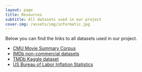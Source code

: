 ```yaml
---
layout: page
title: Resources
subtitle: All datasets used in our project
cover-img: /assets/img/informatic.jpg
---
```


Below you can find the links to all datasets used in our project.
- [CMU Movie Summary Corpus](https://www.cs.cmu.edu/~ark/personas/)
- [IMDb non-commercial datasets](https://datasets.imdbws.com)
- [TMDb Kaggle dataset](https://www.kaggle.com/datasets/asaniczka/tmdb-movies-dataset-2023-930k-movies?resource=download)
- [US Bureau of Labor Inflation Statistics](https://data.bls.gov/timeseries/CUUR0000SA0L1E?output_view=pct_12mths)

